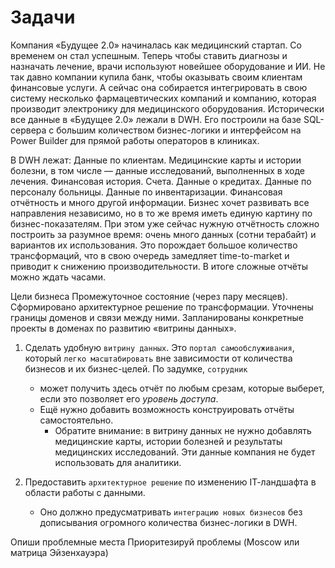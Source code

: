 # Задачи


Компания «Будущее 2.0» начиналась как медицинский стартап. Со временем он стал успешным. Теперь чтобы ставить диагнозы и назначать лечение, врачи используют новейшее оборудование и ИИ. Не так давно компании купила банк, чтобы оказывать своим клиентам финансовые услуги. А сейчас она собирается интегрировать в свою систему несколько фармацевтических компаний и компанию, которая производит электронику для медицинского оборудования.
Исторически все данные в «Будущее 2.0» лежали в DWH. Его построили на базе SQL-сервера с большим количеством бизнес-логики и интерфейсом на Power Builder для прямой работы операторов в клиниках.

В DWH лежат:
Данные по клиентам.
Медицинские карты и истории болезни, в том числе — данные исследований, выполненных в ходе лечения.
Финансовая история.
Счета.
Данные о кредитах.
Данные по персоналу больницы.
Данные по инвентаризации.
Финансовая отчётность и много другой информации.
Бизнес хочет развивать все направления независимо, но в то же время иметь единую картину по бизнес-показателям. При этом уже сейчас нужную отчётность сложно построить за разумное время: очень много данных (сотни терабайт) и вариантов их использования. Это порождает большое количество трансформаций, что в свою очередь замедляет time-to-market и приводит к снижению производительности. В итоге сложные отчёты можно ждать часами.

Цели бизнеса
Промежуточное состояние (через пару месяцев). Сформировано архитектурное решение по трансформации. Уточнены границы доменов и связи между ними. Запланированы конкретные проекты в доменах по развитию «витрины данных».


1. Сделать удобную `витрину данных`.
   Это `портал самообслуживания`, который `легко масштабировать` вне зависимости от количества бизнесов и их бизнес-целей.
   По задумке, `сотрудник`
   - может получить здесь отчёт по любым срезам, которые выберет, если это позволяет его _уровень доступа_.
   - Ещё нужно добавить возможность конструировать отчёты самостоятельно.
      - Обратите внимание: в витрину данных не нужно добавлять медицинские карты, истории болезней и результаты медицинских исследований. Эти данные компания не будет использовать для аналитики.

2. Предоставить `архитектурное решение` по изменению IТ-ландшафта в области работы с данными.
   - Оно должно предусматривать `интеграцию новых бизнесов` без дописывания огромного количества бизнес-логики в DWH.

Опиши проблемные места
Приоритезируй проблемы (Moscow или матрица Эйзенхауэра)

